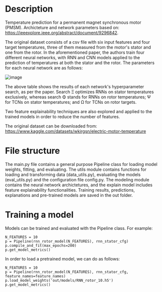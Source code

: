 # Description

Temperature prediction for a permanent magnet synchronous motor (PMSM). Archicteture and network parameters based on: https://ieeexplore.ieee.org/abstract/document/9296842. 

The original dataset consists of a csv file with six input features and four target temperatures, three of them measured from the motor's stator and one from the rotor. In the aforementioned paper, the authors train four different neural networks, with RNN and CNN models applied to the prediction of temperatures at both the stator and the rotor. The parameters for each neural network are as follows: 

![image](https://github.com/joaobus/Eletric-motor-temperature-prediction/assets/106790069/f90aee36-baac-478b-af2c-d5c8e5df8888)

The above table shows the results of each network's hyperparameter search, as per the paper. Search Ξ optimizes RNNs on stator temperatures exclusively, whereas search Φ stands for RNNs on rotor temperatures; Ψ for TCNs on stator temperatures; and Ω for TCNs on rotor targets.

Two feature explainability techniques are also explored and applied to the trained models in order to reduce the number of features.

The original dataset can be downloaded from: https://www.kaggle.com/datasets/wkirgsn/electric-motor-temperature

# File structure

The main.py file contains a general purpose Pipeline class for loading model weights, fitting, and evaluating. The utils module contains functions for loading and transforming data (data_utils.py), evaluating the models (eval_utils.py) and the configuration file config.py. The modeling module contains the neural network archictetures, and the explain model includes feature explainability functionalities. Training results, predictions, explanations and pre-trained models are saved in the out folder.

# Training a model

Models can be trained and evaluated with the Pipeline class. For example:

```
N_FEATURES = 10
p = Pipeline(rnn_rotor_model(N_FEATURES), rnn_stator_cfg)
p.compile_and_fit(max_epochs=200)
p.get_model_metrics()
```

In order to load a pretrained model, we can do as follows:

```
N_FEATURES = 10
p = Pipeline(rnn_rotor_model(N_FEATURES), rnn_stator_cfg, feature_names=feature_names)
p.load_model_weights('out/models/RNN_rotor_10.h5')
p.get_model_metrics()
```
